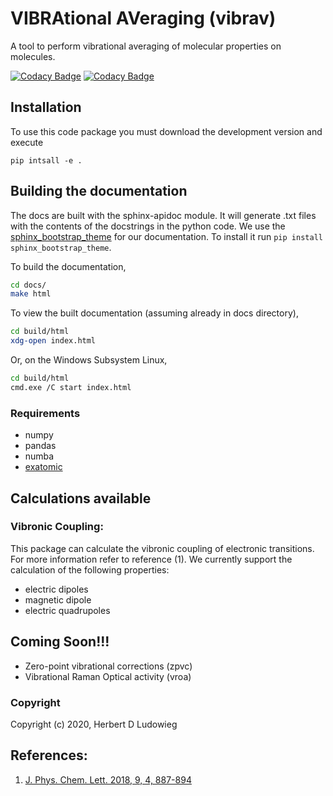 VIBRAtional AVeraging (vibrav)
==============================

A tool to perform vibrational averaging of molecular properties on molecules.

[![Codacy Badge](https://app.codacy.com/project/badge/Grade/e56e338b3e944e1985b846c9127ed952)](https://www.codacy.com/gh/herbertludowieg/vibrav/dashboard?utm_source=github.com&amp;utm_medium=referral&amp;utm_content=herbertludowieg/vibrav&amp;utm_campaign=Badge_Grade)
[![Codacy Badge](https://app.codacy.com/project/badge/Coverage/e56e338b3e944e1985b846c9127ed952)](https://www.codacy.com/gh/herbertludowieg/vibrav/dashboard?utm_source=github.com&utm_medium=referral&utm_content=herbertludowieg/vibrav&utm_campaign=Badge_Coverage)

## Installation
To use this code package you must download the development version and execute

`pip intsall -e .`

## Building the documentation
The docs are built with the sphinx-apidoc module. It will generate .txt
files with the contents of the docstrings in the python code. We use
the [sphinx_bootstrap_theme](https://github.com/ryan-roemer/sphinx-bootstrap-theme)
for our documentation. To install it run `pip install sphinx_bootstrap_theme`.

To build the documentation,
``` bash
cd docs/
make html
```

To view the built documentation (assuming already in docs directory),
``` bash
cd build/html
xdg-open index.html
```

Or, on the Windows Subsystem Linux,
``` bash
cd build/html
cmd.exe /C start index.html
```

### Requirements
 - numpy
 - pandas
 - numba
 - [exatomic](https://github.com/exa-analytics/exatomic)

## Calculations available
### Vibronic Coupling:
This package can calculate the vibronic coupling of electronic transitions. For more information refer 
to reference (1). We currently support the calculation of the following properties:
* electric dipoles
* magnetic dipole
* electric quadrupoles

## Coming Soon!!!
* Zero-point vibrational corrections (zpvc)
* Vibrational Raman Optical activity (vroa)

### Copyright

Copyright (c) 2020, Herbert D Ludowieg

## References:
1. [J. Phys. Chem. Lett. 2018, 9, 4, 887-894](https://doi.org/10.1021/acs.jpclett.7b03441)

